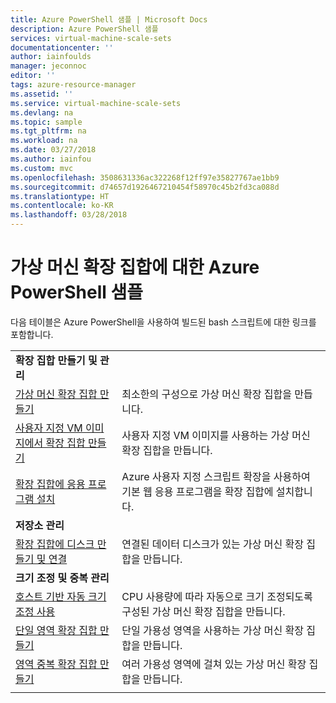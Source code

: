 ```yaml
---
title: Azure PowerShell 샘플 | Microsoft Docs
description: Azure PowerShell 샘플
services: virtual-machine-scale-sets
documentationcenter: ''
author: iainfoulds
manager: jeconnoc
editor: ''
tags: azure-resource-manager
ms.assetid: ''
ms.service: virtual-machine-scale-sets
ms.devlang: na
ms.topic: sample
ms.tgt_pltfrm: na
ms.workload: na
ms.date: 03/27/2018
ms.author: iainfou
ms.custom: mvc
ms.openlocfilehash: 3508631336ac322268f12ff97e35827767ae1bb9
ms.sourcegitcommit: d74657d1926467210454f58970c45b2fd3ca088d
ms.translationtype: HT
ms.contentlocale: ko-KR
ms.lasthandoff: 03/28/2018
---
```

# <a name="azure-powershell-samples-for-virtual-machine-scale-sets"></a>가상 머신 확장 집합에 대한 Azure PowerShell 샘플

다음 테이블은 Azure PowerShell을 사용하여 빌드된 bash 스크립트에 대한 링크를 포함합니다.

| | |
|---|---|
|**확장 집합 만들기 및 관리**||
| [가상 머신 확장 집합 만들기](scripts/powershell-sample-create-simple-scale-set.md?toc=%2fpowershell%2fazure%2ftoc.json) | 최소한의 구성으로 가상 머신 확장 집합을 만듭니다. |
| [사용자 지정 VM 이미지에서 확장 집합 만들기](scripts/powershell-sample-create-scale-set-from-custom-image.md?toc=%2fpowershell%2fmodule%2ftoc.json) | 사용자 지정 VM 이미지를 사용하는 가상 머신 확장 집합을 만듭니다. |
| [확장 집합에 응용 프로그램 설치](scripts/powershell-sample-install-apps.md?toc=%2fpowershell%2fmodule%2ftoc.json) | Azure 사용자 지정 스크립트 확장을 사용하여 기본 웹 응용 프로그램을 확장 집합에 설치합니다. |
|**저장소 관리**||
| [확장 집합에 디스크 만들기 및 연결](scripts/powershell-sample-attach-disks.md?toc=%2fpowershell%2fmodule%2ftoc.json) | 연결된 데이터 디스크가 있는 가상 머신 확장 집합을 만듭니다. |
|**크기 조정 및 중복 관리**||
| [호스트 기반 자동 크기 조정 사용](scripts/powershell-sample-enable-autoscale.md?toc=%2fpowershell%2fazure%2ftoc.json) | CPU 사용량에 따라 자동으로 크기 조정되도록 구성된 가상 머신 확장 집합을 만듭니다. |
| [단일 영역 확장 집합 만들기](scripts/powershell-sample-single-availability-zone-scale-set.md?toc=%2fpowershell%2fazure%2ftoc.json) | 단일 가용성 영역을 사용하는 가상 머신 확장 집합을 만듭니다. |
| [영역 중복 확장 집합 만들기](scripts/powershell-sample-zone-redundant-scale-set.md?toc=%2fpowershell%2fazure%2ftoc.json) | 여러 가용성 영역에 걸쳐 있는 가상 머신 확장 집합을 만듭니다. |
| | |